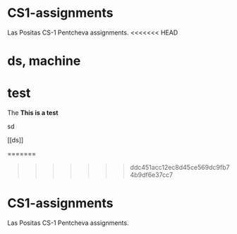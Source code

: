 # CS1-assignments
Las Positas CS-1 Pentcheva assignments.
<<<<<<< HEAD
# ds, machine 
# test

The **This is a test**


sd

[[ds]]

=======
>>>>>>> ddc451acc12ec8d45ce569dc9fb74b9df6e37cc7
# CS1-assignments
Las Positas CS-1 Pentcheva assignments.
